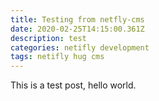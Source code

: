 ```yaml
---
title: Testing from netfly-cms
date: 2020-02-25T14:15:00.361Z
description: test
categories: netifly development
tags: netifly hug cms
---
```

This is a test post, hello world.
